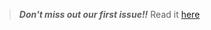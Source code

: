 > ***Don't miss out our first issue!!*** Read it [here](https://github.com/blazaropinto/Eco-equality/blob/main/Eco-Equality%20Newsletter%20mock%20up.pdf)
